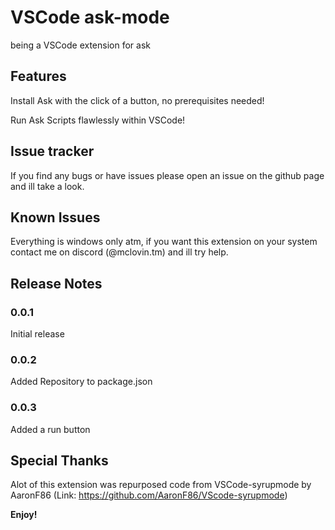 # VSCode ask-mode

being a VSCode extension for ask

## Features

Install Ask with the click of a button, no prerequisites needed!

Run Ask Scripts flawlessly within VSCode!

## Issue tracker

If you find any bugs or have issues please open an issue on the github page and ill take a look.

## Known Issues

Everything is windows only atm, if you want this extension on your system contact me on discord (@mclovin.tm) and ill try help.

## Release Notes

### 0.0.1

Initial release

### 0.0.2

Added Repository to package.json

### 0.0.3

Added a run button

## Special Thanks

Alot of this extension was repurposed code from VSCode-syrupmode by AaronF86 
(Link: https://github.com/AaronF86/VScode-syrupmode)

**Enjoy!**
